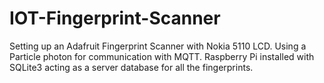 # IOT-Fingerprint-Scanner
Setting up an Adafruit Fingerprint Scanner with Nokia 5110 LCD. Using a Particle photon for communication with MQTT. Raspberry Pi installed with SQLite3 acting as a server database for all the fingerprints. 
